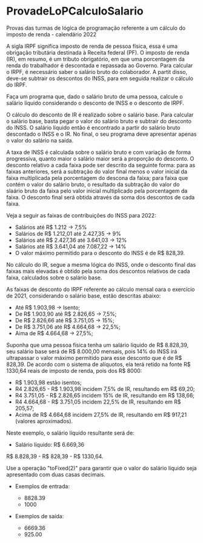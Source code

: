 # ProvadeLoPCalculoSalario

Provas das turmas de lógica de programação referente a um cálculo do imposto de renda - calendário 2022

A sigla IRPF significa imposto de renda de pessoa física, essa é uma obrigação tributária destinada à Receita federal (PF). O imposto de renda (IR), em resumo, é um tributo obrigatório, em que uma porcentagem da renda do trabalhador é descontada e repassada ao Governo. Para calcular o IRPF, é necessário saber o salário bruto do colaborador. A partit disso, deve-se subtrair os descontos do INSS, para em seguida realizar o cálculo do IRPF.

Faça um programa que, dado o salário bruto de uma pessoa, calcule o salário líquido considerando o desconto de INSS e o desconto de IRPF.

O cálculo do desconto de IR é realizado sobre o salário base. Para calcular o salário base, basta pegar o valor do salário bruto e subtrair do desconto do INSS. O salário líquido então é encontrado a partir do salário bruto descontado o INSS e o IR. No final, o seu programa deve apresentar apenas o valor do salário na saída.

A taxa de INSS  é calculada sobre o salário bruto e com variação de forma progressiva, quanto maior o salário maior será a proporção do desconto. O desconto relativo a cada faixa pode ser descrito da seguinte forma: para as faixas anteriores, será a subtração do valor final menos o valor inicial da faixa multiplicada pela porcentagem do descona da faixa; para faixa que contém o valor do salário bruto, o resultado da subtração do valor do slaário bruto da faixa pelo valor inicial multiplicado pela porcentagem da faixa. O desconto final será obtida através da soma dos descontos de cada faixa. 

Veja a seguir as faixas de contribuições do INSS para 2022:
 * Salários até R$ 1.212 -> 7,5%
 * Salários de R$ 1.212,01 até 2.427,35 -> 9%
 * Salários até R$ 2.427,36 até 3.641,03 -> 12%
 * Salários até R$ 3.641,04 até 7.087,22 -> 14%
 * O valor máximo permitido para o desconto do INSS é de R$ 828,39.
 

No cálculo do IR, segue a mesma lógica do INSS, onde o desconto final das faixas mais elevadas é obtido pela soma dos descontos relativos de cada faixa, calculados sobre o salário base.

As faixas de desconto do IRPF referente ao cálculo mensal oara o exercício de 2021, considerando o salário base, estão descritas abaixo:
  * Até R$ 1.903,98 -> Isento;
  * De R$ 1.903,90 até R$ 2.826,65 -> 7,5%;
  * De R$ 2.826,66 até R$ 3.751,05 -> 15%;
  * De R$ 3.751,06 até R$ 4.664,68 -> 22,5%;
  * Aima de R$ 4.664,68 -> 27,5%;
  

Suponha que uma pessoa física tenha um salário líquido de R$ 8.828,39, seu salário base será de R$ 8.000,00 mensais, pois 14% do INSS irá ultrapassar o valor máximo permitido para esse desconto que é de R$ 828,39. De acordo com o sistema de alíquotos, ela terá retido na fonte R$ 1330,64 reais de imposto de renda, pois dos R$ 8000:
  * R$ 1.903,98 estão isentos;
  * R4 2.826,65 - R$ 1.903,98 incidem 7,5% de IR, resultando em R$ 69,20;
  * R4 3.751,05 - R$ 2.826,65 incidem 15% de IR, resultando em R$ 138,66;
  * R4 4.664,68 - R$ 3.751,05 incidem 22,5% de IR, resultando em R$ 205,57;
  * Acima de R$ 4.664,68 incidem 27,5% de IR, resultando em R$ 917,21 (valores aproximados).
  

Neste exemplo, o salário líquido resultante será de: 
  - Salário líquido: R$ 6.669,36
  
  R$ 8.828,39 - R$ 828,39 - R$ 1330,64.
  
  Use a operação "toFixed(2)" para garantir que o valor do salário líquido seja apresentado com duas casas decimais.
  
  * Exemplos de entrada:
    - 8828.39
    - 1000
  
  * Exemplos de saída:
    - 6669.36
    - 925.00
